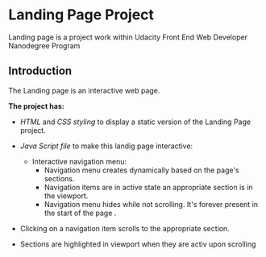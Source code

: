 # Landing Page Project

Landing page is a project work within Udacity Front End Web Developer Nanodegree Program



## Introduction
The Landing page is an interactive web page. 


**The project has:** 

* _HTML_ and _CSS styling_ to display a static version of the Landing Page project. 

* _Java Script file_ to make this landig page interactive:

    * Interactive navigation menu:
        * Navigation menu creates dynamically based on the page's sections.
        * Navigation items are in active state an appropriate section is in the viewport.
        * Navigation menu hides while not scrolling. It's forever present in the start of the page .
* Clicking on a navigation item scrolls to the appropriate section.
* Sections are highlighted in viewport when they are activ upon scrolling    
